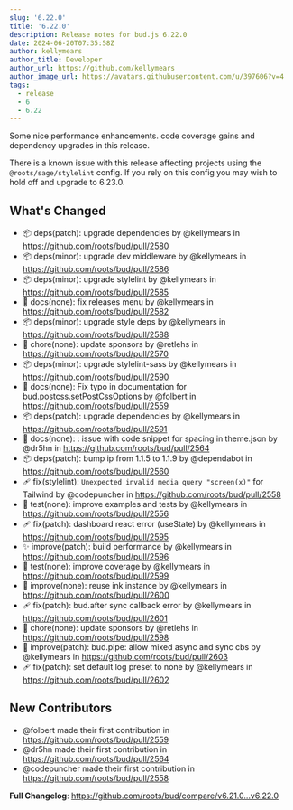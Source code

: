 ```yaml
---
slug: '6.22.0'
title: '6.22.0'
description: Release notes for bud.js 6.22.0
date: 2024-06-20T07:35:58Z
author: kellymears
author_title: Developer
author_url: https://github.com/kellymears
author_image_url: https://avatars.githubusercontent.com/u/397606?v=4
tags:
  - release
  - 6
  - 6.22
---
```


<!--This file is generated-->

Some nice performance enhancements. code coverage gains and dependency upgrades in this release.

<!--truncate-->

There is a known issue with this release affecting projects using the `@roots/sage/stylelint` config. If you rely on this config you may wish to hold off and upgrade to 6.23.0.

## What's Changed

- 📦 deps(patch): upgrade dependencies by @kellymears in https://github.com/roots/bud/pull/2580
- 📦 deps(minor): upgrade dev middleware by @kellymears in https://github.com/roots/bud/pull/2586
- 📦 deps(minor): upgrade stylelint by @kellymears in https://github.com/roots/bud/pull/2585
- 📕 docs(none): fix releases menu by @kellymears in https://github.com/roots/bud/pull/2582
- 📦 deps(minor): upgrade style deps by @kellymears in https://github.com/roots/bud/pull/2588
- 🧹 chore(none): update sponsors by @retlehs in https://github.com/roots/bud/pull/2570
- 📦 deps(minor): upgrade stylelint-sass by @kellymears in https://github.com/roots/bud/pull/2590
- 📕 docs(none): Fix typo in documentation for bud.postcss.setPostCssOptions by @folbert in https://github.com/roots/bud/pull/2559
- 📦 deps(patch): upgrade dependencies by @kellymears in https://github.com/roots/bud/pull/2591
- 📕 docs(none): : issue with code snippet for spacing in theme.json by @dr5hn in https://github.com/roots/bud/pull/2564
- 📦 deps(patch): bump ip from 1.1.5 to 1.1.9 by @dependabot in https://github.com/roots/bud/pull/2560
- 🩹 fix(stylelint): `Unexpected invalid media query "screen(x)"` for Tailwind by @codepuncher in https://github.com/roots/bud/pull/2558
- 🧪 test(none): improve examples and tests by @kellymears in https://github.com/roots/bud/pull/2556
- 🩹 fix(patch): dashboard react error (useState) by @kellymears in https://github.com/roots/bud/pull/2595
- ✨ improve(patch): build performance by @kellymears in https://github.com/roots/bud/pull/2596
- 🧪 test(none): improve coverage by @kellymears in https://github.com/roots/bud/pull/2599
- 🔨 improve(none): reuse ink instance by @kellymears in https://github.com/roots/bud/pull/2600
- 🩹 fix(patch): bud.after sync callback error by @kellymears in https://github.com/roots/bud/pull/2601
- 🧹 chore(none): update sponsors by @retlehs in https://github.com/roots/bud/pull/2598
- 🔨 improve(patch): bud.pipe: allow mixed async and sync cbs by @kellymears in https://github.com/roots/bud/pull/2603
- 🩹 fix(patch): set default log preset to none by @kellymears in https://github.com/roots/bud/pull/2602

## New Contributors

- @folbert made their first contribution in https://github.com/roots/bud/pull/2559
- @dr5hn made their first contribution in https://github.com/roots/bud/pull/2564
- @codepuncher made their first contribution in https://github.com/roots/bud/pull/2558

**Full Changelog**: https://github.com/roots/bud/compare/v6.21.0...v6.22.0
